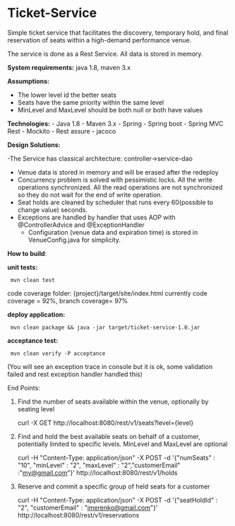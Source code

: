 # Ticket-Service


Simple ticket service that facilitates the discovery, temporary hold, and final reservation of seats within a high-demand performance
venue.

The service is done as a Rest Service. All data is stored in memory.

**System requirements:** java 1.8, maven 3.x

**Assumptions:**
 - The lower level id the better seats
 - Seats have the same priority within the same level
 - MinLevel and MaxLevel should be both null or both have values
  
**Technologies:**
    - Java 1.8
    - Maven 3.x
    - Spring
    - Spring boot
    - Spring MVC Rest
    - Mockito
    - Rest assure
    - jacoco
    
 
 **Design Solutions:**

-The Service has classical architecture: controller->service-dao
 - Venue data is stored in memory and will be erased after the redeploy
 - Concurrency problem is solved with pessimistic locks. All the write operations synchronized.  All the read operations are not    synchronized so they do not wait for the end of write operation.
-  Seat holds are cleaned by scheduler that runs every 60(possible to change value) seconds.
-  Exceptions are handled by handler that uses AOP with @ControllerAdvice and @ExceptionHandler
   -   Configuration (venue data and expiration time) is stored in VenueConfig.java for simplicity.

    

 **How to build**:
 
 
**unit tests:**
   

     mvn clean test

 code coverage folder: {project}/target/site/index.html
 currently code coverage = 92%, branch coverage= 97%
 
 
**deploy application:**
   

     mvn clean package && java -jar target/ticket-service-1.0.jar 

 
 **acceptance test:**

     mvn clean verify -P acceptance

 (You will see an exception trace in console but it is ok, some validation failed and rest exception handler handled this)
 
 End Points:
 
 1. Find the number of seats available within the venue, optionally by seating level
 

    curl -X GET http://localhost:8080/rest/v1/seats?level={level}

 
 2. Find and hold the best available seats on behalf of a customer, potentially limited to specific levels. MinLevel and MaxLevel are optional
 

    curl -H "Content-Type: application/json" -X POST -d '{"numSeats" : "10", "minLevel" : "2", "maxLevel" : "2","customerEmail" :"my@gmail.com"}' http://localhost:8080/rest/v1/holds

 
 3. Reserve and commit a specific group of held seats for a customer
 

    curl -H "Content-Type: application/json" -X POST -d '{"seatHoldId" : "2", "customerEmail" : "imerenko@gmail.com"}' http://localhost:8080/rest/v1/reservations
     
    
    
    

